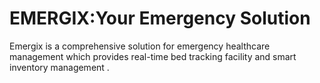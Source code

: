# EMERGIX:Your Emergency Solution
Emergix is a comprehensive solution for emergency healthcare management which provides real-time bed tracking facility and smart inventory management .

